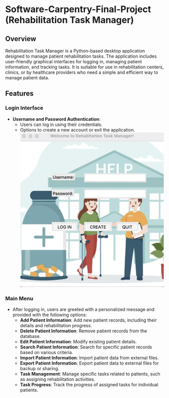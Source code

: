 # Software-Carpentry-Final-Project (Rehabilitation Task Manager)

## Overview
Rehabilitation Task Manager is a Python-based desktop application designed to manage patient rehabilitation tasks. The application includes user-friendly graphical interfaces for logging in, managing patient information, and tracking tasks. It is suitable for use in rehabilitation centers, clinics, or by healthcare providers who need a simple and efficient way to manage patient data.

## Features

### Login Interface
- **Username and Password Authentication**:
  - Users can log in using their credentials.
  - Options to create a new account or exit the application.
![Login Interface](logininterface.jpg)

### Main Menu
- After logging in, users are greeted with a personalized message and provided with the following options:
  - **Add Patient Information**: Add new patient records, including their details and rehabilitation progress.
  - **Delete Patient Information**: Remove patient records from the database.
  - **Edit Patient Information**: Modify existing patient details.
  - **Search Patient Information**: Search for specific patient records based on various criteria.
  - **Import Patient Information**: Import patient data from external files.
  - **Export Patient Information**: Export patient data to external files for backup or sharing.
  - **Task Management**: Manage specific tasks related to patients, such as assigning rehabilitation activities.
  - **Task Progress**: Track the progress of assigned tasks for individual patients.

